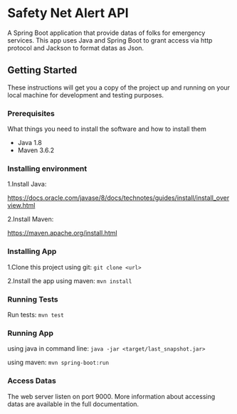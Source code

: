 # Safety Net Alert API
A Spring Boot application that provide datas of folks for emergency services.
This app uses Java and Spring Boot to grant access via http protocol and Jackson to format datas as Json.

## Getting Started

These instructions will get you a copy of the project up and running on your local machine for development and testing purposes.

### Prerequisites

What things you need to install the software and how to install them

- Java 1.8
- Maven 3.6.2

### Installing environment

1.Install Java:

https://docs.oracle.com/javase/8/docs/technotes/guides/install/install_overview.html

2.Install Maven:

https://maven.apache.org/install.html

### Installing App

1.Clone this project using git:
`git clone <url>`

2.Install the app using maven:
`mvn install`

### Running Tests

Run tests:
`mvn test`

### Running App

using java in command line:
`java -jar <target/last_snapshot.jar>`

using maven:
`mvn spring-boot:run`

### Access Datas
The web server listen on port 9000.
More information about accessing datas are available in the full documentation.
